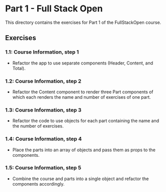 # Part 1 - Full Stack Open

This directory contains the exercises for Part 1 of the FullStackOpen course.

## Exercises

### 1.1: Course Information, step 1
- Refactor the app to use separate components (Header, Content, and Total).

### 1.2: Course Information, step 2
- Refactor the Content component to render three Part components of which each renders the name and number of exercises of one part.

### 1.3: Course Information, step 3
- Refactor the code to use objects for each part containing the name and the number of exercises.

### 1.4: Course Information, step 4
- Place the parts into an array of objects and pass them as props to the components.

### 1.5: Course Information, step 5
- Combine the course and parts into a single object and refactor the components accordingly.
